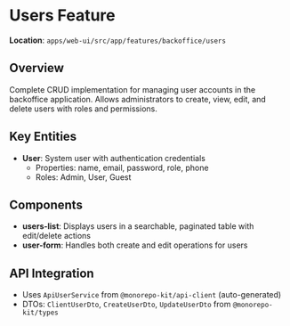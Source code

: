 # Users Feature

**Location**: `apps/web-ui/src/app/features/backoffice/users`

## Overview

Complete CRUD implementation for managing user accounts in the backoffice application. Allows administrators to create, view, edit, and delete users with roles and permissions.

## Key Entities

- **User**: System user with authentication credentials
  - Properties: name, email, password, role, phone
  - Roles: Admin, User, Guest

## Components

- **users-list**: Displays users in a searchable, paginated table with edit/delete actions
- **user-form**: Handles both create and edit operations for users

## API Integration

- Uses `ApiUserService` from `@monorepo-kit/api-client` (auto-generated)
- DTOs: `ClientUserDto`, `CreateUserDto`, `UpdateUserDto` from `@monorepo-kit/types`
